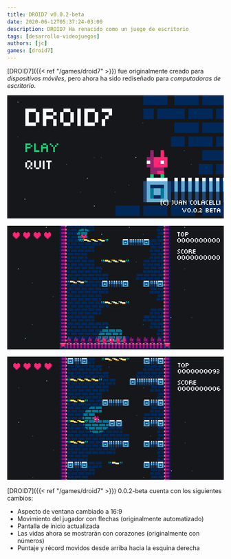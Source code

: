 ```yaml
---
title: DROID7 v0.0.2-beta
date: 2020-06-12T05:37:24-03:00
description: DROID7 Ha renacido como un juego de escritorio
tags: [desarrollo-videojuegos]
authors: [jc]
games: [droid7]
---
```


[DROID7]({{< ref "/games/droid7" >}}) fue originalmente creado para _dispositivos móviles_, pero ahora ha sido rediseñado para _computadoras de escritorio_.

![Pantalla de inicio](screenshot_1.png)

![Juego](screenshot_2.png)

![Juego](screenshot_3.png)

[DROID7]({{< ref "/games/droid7" >}}) 0.0.2-beta cuenta con los siguientes cambios:

-   Aspecto de ventana cambiado a 16:9
-   Movimiento del jugador con flechas (originalmente automatizado)
-   Pantalla de inicio actualizada
-   Las vidas ahora se mostrarán con corazones (originalmente con números)
-   Puntaje y récord movidos desde arriba hacia la esquina derecha

